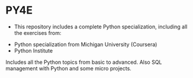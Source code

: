 # PY4E 

- This repository includes a complete Python specialization, including all the exercises from: 
* Python specialization from Michigan University (Coursera)
* Python Institute

Includes all the Python topics from basic to advanced. 
Also SQL management with Python and some micro projects. 
